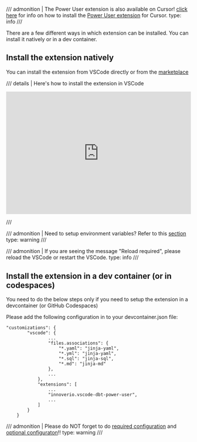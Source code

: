 /// admonition | The Power User extension is also available on Cursor! [click here](https://www.cursor.com/how-to-install-extension) for info on how to install the [Power User extension](https://marketplace.visualstudio.com/items?itemName=innoverio.vscode-dbt-power-user) for Cursor.
type: info
///

There are a few different ways in which extension can be installed.
You can install it natively or in a dev container.

## Install the extension natively

You can install the extension from VSCode directly or from the [marketplace](https://marketplace.visualstudio.com/items?itemName=innoverio.vscode-dbt-power-user)

/// details | Here's how to install the extension in VSCode

<interactive demo for installing the extension>

<div style="position: relative; padding-bottom: calc(57.25% + 44px); height: 0;"><iframe src=https://app.supademo.com/embed/clpbwiqry0jb7penezw0wwz31 frameborder="0" webkitallowfullscreen="true" mozallowfullscreen="true" allowfullscreen style="position: absolute; top: 0; left: 0; width: 100%; height: 100%;"></iframe></div>

///

/// admonition | Need to setup environment variables? Refer to this [section](https://docs.myaltimate.com/setup/optConfig/#environment-variables-setup)
type: warning
///

/// admonition | If you are seeing the message "Reload required", please reload the VSCode or restart the VSCode.
type: info
///

## Install the extension in a dev container (or in codespaces)

You need to do the below steps only if you need to setup the extension in a devcontainer (or GitHub Codespaces)

Please add the following configuration in to your devcontainer.json file:

```
"customizations": {
        "vscode": {
                ...
                "files.associations": {
                    "*.yaml": "jinja-yaml",
                    "*.yml": "jinja-yaml",
                    "*.sql": "jinja-sql",
                    "*.md": "jinja-md"
                },
                ...
            },
            "extensions": [
                ...
                "innoverio.vscode-dbt-power-user",
                ...
            ]
        }
    }
```

/// admonition | Please do NOT forget to do [required configuration](reqdConfig.md) and [optional configuraton](optConfig.md)!!
type: warning
///
